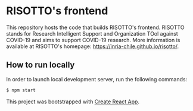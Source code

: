 # RISOTTO's frontend

This repository hosts the code that builds RISOTTO's frontend.
RISOTTO stands for Research Intelligent Support and Organization TOol against COVID-19 and aims to support COVID-19 research.
More information is available at RISOTTO's homepage: https://inria-chile.github.io/risotto/.

## How to run locally

In order to launch local development server, run the following commands:

```bash
$ npm start
```

This project was bootstrapped with [Create React App](https://github.com/facebook/create-react-app).